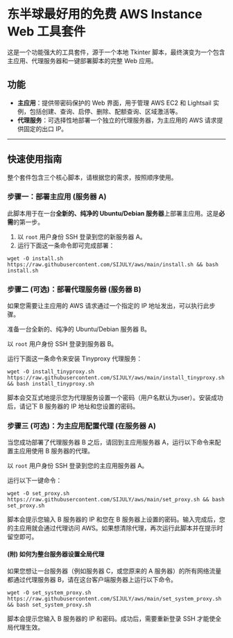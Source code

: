 # 东半球最好用的免费 AWS Instance Web 工具套件

这是一个功能强大的工具套件，源于一个本地 Tkinter 脚本，最终演变为一个包含主应用、代理服务器和一键部署脚本的完整 Web 应用。

## 功能

- **主应用**：提供带密码保护的 Web 界面，用于管理 AWS EC2 和 Lightsail 实例，包括创建、查询、启停、删除、配额查询、区域激活等。
- **代理服务**：可选择性地部署一个独立的代理服务器，为主应用的 AWS 请求提供固定的出口 IP。

---

## 快速使用指南

整个套件包含三个核心脚本，请根据您的需求，按照顺序使用。

### 步骤一：部署主应用 (服务器 A)

此脚本用于在一台**全新的、纯净的 Ubuntu/Debian 服务器**上部署主应用。这是**必需**的第一步。

1.  以 `root` 用户身份 SSH 登录到您的新服务器 A。
2.  运行下面这一条命令即可完成部署：

`wget -O install.sh https://raw.githubusercontent.com/SIJULY/aws/main/install.sh && bash install.sh`

### 步骤二 (可选)：部署代理服务器 (服务器 B)

如果您需要让主应用的 AWS 请求通过一个指定的 IP 地址发出，可以执行此步骤。

准备一台全新的、纯净的 Ubuntu/Debian 服务器 B。

以 `root` 用户身份 SSH 登录到服务器 B。

运行下面这一条命令来安装 Tinyproxy 代理服务：

`wget -O install_tinyproxy.sh https://raw.githubusercontent.com/SIJULY/aws/main/install_tinyproxy.sh && bash install_tinyproxy.sh`

脚本会交互式地提示您为代理服务设置一个密码（用户名默认为user）。安装成功后，请记下 B 服务器的 IP 地址和您设置的密码。

### 步骤三 (可选)：为主应用配置代理 (在服务器 A)

当您成功部署了代理服务器 B 之后，请回到主应用服务器 A，运行以下命令来配置主应用使用 B 服务器的代理。

以 `root` 用户身份 SSH 登录到您的主应用服务器 A。

运行以下一键命令：

`wget -O set_proxy.sh https://raw.githubusercontent.com/SIJULY/aws/main/set_proxy.sh && bash set_proxy.sh`

脚本会提示您输入 B 服务器的 IP 和您在 B 服务器上设置的密码。输入完成后，您的主应用就会通过代理访问 AWS。如果想清除代理，再次运行此脚本并在提示时留空即可。

#### (附) 如何为整台服务器设置全局代理

如果您想让一台服务器（例如服务器 C，或您原来的 A 服务器）的所有网络流量都通过代理服务器 B，请在这台客户端服务器上运行以下命令。

`wget -O set_system_proxy.sh https://raw.githubusercontent.com/SIJULY/aws/main/set_system_proxy.sh && bash set_system_proxy.sh`

脚本会提示您输入 B 服务器的 IP 和密码。成功后，需要重新登录 SSH 才能使全局代理生效。
